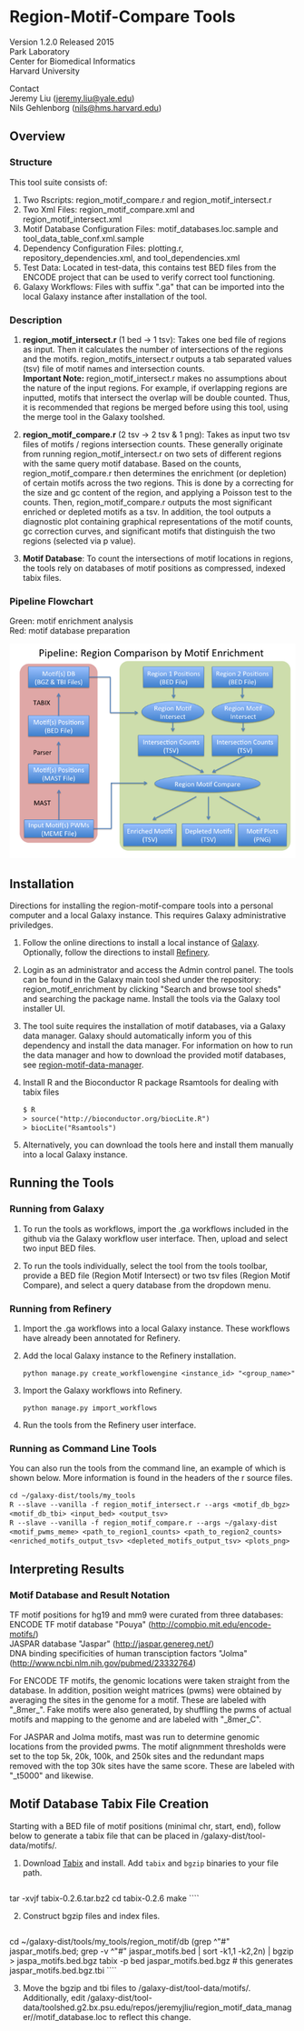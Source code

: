 # Region-Motif-Compare Tools
Version 1.2.0 Released 2015  
Park Laboratory  
Center for Biomedical Informatics  
Harvard University  

Contact  
Jeremy Liu (jeremy.liu@yale.edu)  
Nils Gehlenborg (nils@hms.harvard.edu)

## Overview
### Structure
This tool suite consists of:

1. Two Rscripts: region_motif_compare.r and region_motif_intersect.r
2. Two Xml Files: region_motif_compare.xml and region_motif_intersect.xml
3. Motif Database Configuration Files: motif_databases.loc.sample and 
tool_data_table_conf.xml.sample
4. Dependency Configuration Files: plotting.r, repository_dependencies.xml, 
and tool_dependencies.xml
5. Test Data: Located in test-data, this contains test BED files from the ENCODE
project that can be used to verify correct tool functioning.
6. Galaxy Workflows: Files with suffix ".ga" that can be imported into the local
Galaxy instance after installation of the tool.

### Description
1. **region_motif_intersect.r** (1 bed -> 1 tsv): 
Takes one bed file of regions as input. Then it calculates
the number of intersections of the regions and the motifs. region_motifs_intersect.r
outputs a tab separated values (tsv) file of motif names and intersection counts.  
**Important Note:** region_motif_intersect.r makes no assumptions about the nature
of the input regions. For example, if overlapping regions are inputted, motifs that
intersect the overlap will be double counted. Thus, it is recommended that regions
be merged before using this tool, using the merge tool in the Galaxy toolshed.

2. **region_motif_compare.r** (2 tsv -> 2 tsv & 1 png): 
Takes as input two tsv files of motifs / regions intersection
counts. These generally originate from running region_motif_intersect.r on two sets
of different regions with the same query motif database. Based on the counts, 
region_motif_compare.r then determines the enrichment (or depletion) of certain
motifs across the two regions. This is done by a correcting for the size and gc
content of the region, and applying a Poisson test to the counts. 
Then, region_motif_compare.r outputs the most significant enriched or depleted
motifs as a tsv. In addition, the tool outputs a diagnostic plot containing
graphical representations of the motif counts, gc correction curves, and significant 
motifs that distinguish the two regions (selected via p value).

3. **Motif Database**: To count the intersections of motif locations in regions, 
the tools rely on databases of motif positions as compressed, indexed tabix files.


### Pipeline Flowchart
Green: motif enrichment analysis   
Red: motif database preparation

![Region Motif Comparison Pipeline](/region-motif-compare/doc/pipeline.png)

## Installation
Directions for installing the region-motif-compare tools into a personal computer
and a local Galaxy instance. This requires Galaxy administrative priviledges.

1. Follow the online directions to install a local instance of [Galaxy](getgalaxy.org).
Optionally, follow the directions to install [Refinery](refinery-platform.readthedocs.org).

2. Login as an administrator and access the Admin control panel. The tools can
be found in the Galaxy main tool shed under the repository: region_motif_enrichment
by clicking "Search and browse tool sheds" and searching the package name.
Install the tools via the Galaxy tool installer UI.

3. The tool suite requires the installation of motif databases, via a Galaxy
data manager. Galaxy should automatically inform you of this dependency and 
install the data manager. For information on how to run the data manager and
how to download the provided motif databases, see 
[region-motif-data-manager](https://github.com/parklab/refinery-galaxy-tools/tree/develop/region-motif-data-manager).

4. Install R and the Bioconductor R package Rsamtools for dealing with tabix files
    ```
    $ R
    > source("http://bioconductor.org/biocLite.R")
    > biocLite("Rsamtools")
    ````

5. Alternatively, you can download the tools here and install them manually
into a local Galaxy instance.

## Running the Tools
### Running from Galaxy
1. To run the tools as workflows, import the .ga workflows included in the github
via the Galaxy workflow user interface. Then, upload and select two input BED files.

2. To run the tools individually, select the tool from the tools toolbar, provide
a BED file (Region Motif Intersect) or two tsv files (Region Motif Compare), and
select a query database from the dropdown menu.

### Running from Refinery
1. Import the .ga workflows into a local Galaxy instance. These workflows have
already been annotated for Refinery.

2. Add the local Galaxy instance to the Refinery installation.
    ````
    python manage.py create_workflowengine <instance_id> "<group_name>"
    ````

3. Import the Galaxy workflows into Refinery.
    ````
    python manage.py import_workflows
    ````
4. Run the tools from the Refinery user interface.

### Running as Command Line Tools
You can also run the tools from the command line, an example of which is shown below.
More information is found in the headers of the r source files.
````
cd ~/galaxy-dist/tools/my_tools
R --slave --vanilla -f region_motif_intersect.r --args <motif_db_bgz> <motif_db_tbi> <input_bed> <output_tsv>
R --slave --vanilla -f region_motif_compare.r --args ~/galaxy-dist <motif_pwms_meme> <path_to_region1_counts> <path_to_region2_counts> <enriched_motifs_output_tsv> <depleted_motifs_output_tsv> <plots_png>
````

## Interpreting Results
### Motif Database and Result Notation
TF motif positions for hg19 and mm9 were curated from three databases:  
ENCODE TF motif database "Pouya" (http://compbio.mit.edu/encode-motifs/)  
JASPAR database "Jaspar" (http://jaspar.genereg.net/)  
DNA binding specificities of human transciption factors "Jolma" (http://www.ncbi.nlm.nih.gov/pubmed/23332764)  

For ENCODE TF motifs, the genomic locations were taken straight from the database.
In addition, position weight matrices (pwms) were obtained by averaging the 
sites in the genome for a motif. These are labeled with "\_8mer\_". 
Fake motifs were also generated, by shuffling the pwms of actual motifs and 
mapping to the genome and are labeled with "_8mer_C".

For JASPAR and Jolma motifs, mast was run to determine genomic locations from the
provided pwms. The motif alignmment thresholds were set to the top 5k, 20k, 100k, and
250k sites and the redundant maps removed with the top 30k sites have the same score. 
These are labeled with "_t5000" and likewise.


## Motif Database Tabix File Creation
Starting with a BED file of motif positions (minimal chr, start, end), follow 
below to generate a tabix file that can be placed in /galaxy-dist/tool-data/motifs/.

1. Download [Tabix](http://sourceforge.net/projects/samtools/files/tabix/) and install.
Add `tabix` and `bgzip` binaries to your file path.
    ````
tar -xvjf tabix-0.2.6.tar.bz2
cd tabix-0.2.6
make
    ````

2. Construct bgzip files and index files.
    ````
cd ~/galaxy-dist/tools/my_tools/region_motif/db
(grep ^"#" jaspar_motifs.bed; grep -v ^"#" jaspar_motifs.bed | sort -k1,1 -k2,2n) | bgzip > jaspa_motifs.bed.bgz
tabix -p bed jaspar_motifs.bed.bgz   # this generates jaspar_motifs.bed.bgz.tbi
    ````

3. Move the bgzip and tbi files to /galaxy-dist/tool-data/motifs/. Additionally,
edit /galaxy-dist/tool-data/toolshed.g2.bx.psu.edu/repos/jeremyjliu/region_motif_data_manager/<revision number>/motif_database.loc to reflect this change.
